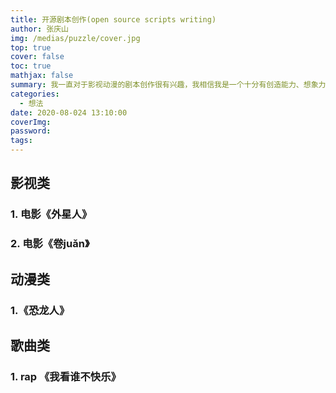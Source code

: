 ```yaml
---
title: 开源剧本创作(open source scripts writing)
author: 张庆山
img: /medias/puzzle/cover.jpg
top: true
cover: false
toc: true
mathjax: false
summary: 我一直对于影视动漫的剧本创作很有兴趣，我相信我是一个十分有创造能力、想象力的人，即使我现在没有时间和能力实现我的想法，但我要记录现在点点滴滴的灵感。开源剧本创作就是这些想法我都公开出来，欢迎所有人提“增删改查”commit。github地址：
categories:
  - 想法
date: 2020-08-024 13:10:00
coverImg:
password:
tags:
---
```



## 影视类

### 1. 电影《外星人》


### 2. 电影《卷juǎn》



## 动漫类

### 1.《恐龙人》


## 歌曲类

### 1. rap 《我看谁不快乐》